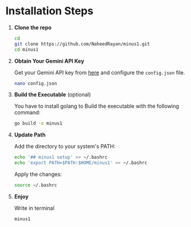 


# Installation Steps

1. **Clone the repo**
   ```bash
   cd
   git clone https://github.com/NaheedRayan/minus1.git
   cd minus1
   ```

2. **Obtain Your Gemini API Key**
   
   Get your Gemini API key from [here](https://makersuite.google.com/app/apikey) and configure the `config.json` file.

   ```bash
   nano config.json
   ```

3. **Build the Executable** (optional)
   
   You have to install golang to Build the executable with the following command:

   ```bash
   go build -o minus1
   ```


4. **Update Path**

   Add the directory to your system's PATH:

   ```bash
   echo '## minus1 setup' >> ~/.bashrc
   echo 'export PATH=$PATH:$HOME/minus1' >> ~/.bashrc
   ```

   Apply the changes:

   ```bash
   source ~/.bashrc
   ```

5. **Enjoy**

   Write in terminal

   ```bash
   minus1
   ```


